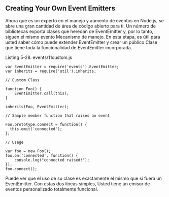 ## Creating Your Own Event Emitters

Ahora que es un experto en el manejo y aumento de eventos
en Node.js, se abre una gran cantidad de área de código abierto
para ti. Un número de bibliotecas exporta clases que
heredan de EventEmitter y, por lo tanto, siguen el mismo evento
Mecanismo de manejo. En esta etapa, es útil para usted
saber cómo puede extender EventEmitter y crear un público
Clase que tiene toda la funcionalidad de EventEmitter incorporada.

Listing 5-28. events/11custom.js

```
var EventEmitter = require('events').EventEmitter;
var inherits = require('util').inherits;

// Custom Class

function Foo() {
    EventEmitter.call(this);
}

inherits(Foo, EventEmitter);

// Sample member function that raises an event

Foo.prototype.connect = function() {
  this.emit('connected');
};

// Usage

var foo = new Foo();
foo.on('connected', function() {
    console.log("connected raised!");
});
foo.connect();
```

Puede ver que el uso de su clase es exactamente el
mismo que si fuera un EventEmitter. Con estas dos líneas simples,
Usted tiene un emisor de eventos personalizado totalmente funcional.


